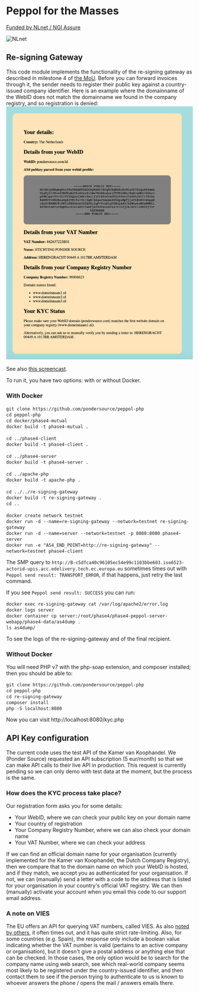 # Peppol for the Masses

[Funded by NLnet / NGI Assure](https://nlnet.nl/project/Peppol-Decentralised/)

![NLnet](https://nlnet.nl/image/logo_nlnet.svg)

## Re-signing Gateway
This code module implements the functionality of the re-signing gateway as described
in milestone 4 of [the MoU](https://github.com/pondersource/peppol-php/blob/main/pftm-mou-annexe-milestones.pdf).
Before you can forward invoices through it, the sender needs to register their public key against a country-issued
company identifier.
Here is an example where the domainname of the WebID does not match the domainname we found in the company registry,
and so registration is denied:
![screenshot](screenshot-kyc.png "KYC process")

See also [this screencast](https://www.youtube.com/watch?v=OCeLXbKUxiE).

To run it, you have two options: with or without Docker.

### With Docker
```
git clone https://github.com/pondersource/peppol-php
cd peppol-php
cd docker/phase4-mutual
docker build -t phase4-mutual .

cd ../phase4-client
docker build -t phase4-client .

cd ../phase4-server
docker build -t phase4-server .

cd ../apache-php
docker build -t apache-php .

cd ../../re-signing-gateway
docker build -t re-signing-gateway .
cd ..

docker create network testnet
docker run -d --name=re-signing-gateway --network=testnet re-signing-gateway
docker run -d --name=server --network=testnet -p 8080:8080 phase4-server
docker run -e "AS4_END_POINT=http://re-signing-gateway" --network=testnet phase4-client
```

The SMP query to `http://B-c5dfca40c96105ec54e99c1103bbe603.iso6523-actorid-upis.acc.edelivery.tech.ec.europa.eu` sometimes times out
with `Peppol send result: TRANSPORT_ERROR`, if that happens, just retry the last command.

If you see `Peppol send result: SUCCESS` you can run:
```
docker exec re-signing-gateway cat /var/log/apache2/error.log
docker logs server
docker container cp server:/root/phase4/phase4-peppol-server-webapp/phase4-data/as4dump .
ls as4dump/
```
To see the logs of the re-signing-gateway and of the final recipient.

### Without Docker
You will need PHP v7 with the php-soap extension, and composer installed; then you should be able to:
```
git clone https://github.com/pondersource/peppol-php
cd peppol-php
cd re-signing-gateway
composer install
php -S localhost:8080
```
Now you can visit http://localhost:8080/kyc.php

## API Key configuration
The current code uses the test API of the Kamer van Koophandel.
We (Ponder Source) requested an API subscription (5 eur/month) so that we can make API calls to their
live API in production. This request is currently pending so we can only demo with test data at the moment,
but the process is the same.

### How does the KYC process take place?

Our registration form asks you for some details:
* Your WebID, where we can check your public key on your domain name
* Your country of registration
* Your Company Registry Number, where we can also check your domain name
* Your VAT Number, where we can check your address

If we can find an official domain name for your organisation (currently implemented for the Kamer van Koophandel, the Dutch Company Registry),
then we compare that to the domain name on which your WebID is hosted, and if they match, we accept you as authenticated for your organisation.
If not, we can (manually) send a letter with a code to the address that is listed for your organisation in your country's official VAT registry.
We can then (manually) activate your account when you email this code to our support email address.

### A note on VIES

The EU offers an API for querying VAT numbers, called VIES.
As also [noted by others](https://scotthelme.co.uk/how-the-eu-made-our-website-slow/), it often times out, and it has quite strict rate-limiting.
Also, for some countries (e.g. Spain), the response only include a boolean value indicating whether the VAT number is valid (pertains to an
active company or organisation), but it doesn't give a postal address or anything else that can be checked. In those cases, the only option would
be to search for the company name using web search, see which real-world company seems most likely to be registered under the country-issued
identifier, and then contact them to see if the person trying to authenticate to us is known to whoever answers the phone / opens the mail /
answers emails there.
